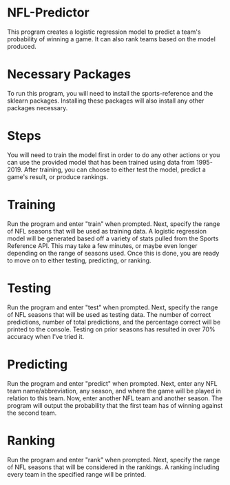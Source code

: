 # NFL-Predictor
This program creates a logistic regression model to predict a team's probability of winning a game. It can also rank teams based on the model produced.

# Necessary Packages
To run this program, you will need to install the sports-reference and the sklearn packages. Installing these packages will also install any other packages necessary.

# Steps
You will need to train the model first in order to do any other actions or you can use the provided model that has been trained using data from 1995-2019. After training, you can choose to either test the model, predict a game's result, or produce rankings.

# Training
Run the program and enter "train" when prompted. Next, specify the range of NFL seasons that will be used as training data. A logistic regression model will be generated based off a variety of stats pulled from the Sports Reference API. This may take a few minutes, or maybe even longer depending on the range of seasons used. Once this is done, you are ready to move on to either testing, predicting, or ranking.

# Testing
Run the program and enter "test" when prompted. Next, specify the range of NFL seasons that will be used as testing data. The number of correct predictions, number of total predictions, and the percentage correct will be printed to the console. Testing on prior seasons has resulted in over 70% accuracy when I've tried it.

# Predicting
Run the program and enter "predict" when prompted. Next, enter any NFL team name/abbreviation, any season, and where the game will be played in relation to this team. Now, enter another NFL team and another season. The program will output the probability that the first team has of winning against the second team.

# Ranking
Run the program and enter "rank" when prompted. Next, specify the range of NFL seasons that will be considered in the rankings. A ranking including every team in the specified range will be printed. 

